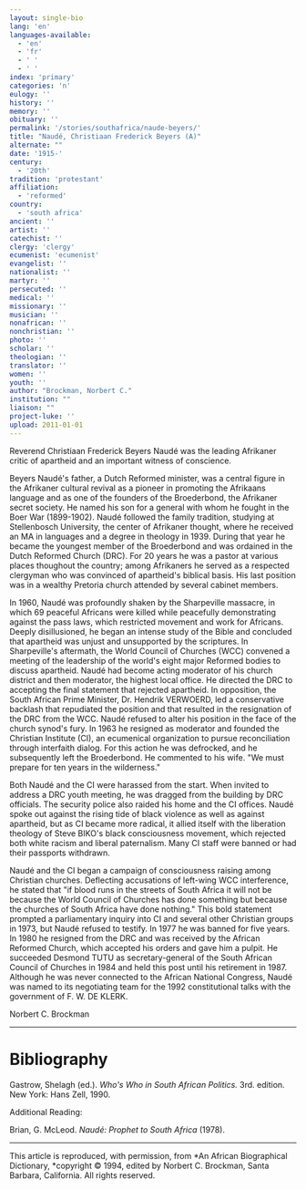 ```yaml
---
layout: single-bio
lang: 'en'
languages-available:
  - 'en'
  - 'fr'
  - ' '
  - ' '
index: 'primary'
categories: 'n'
eulogy: ''
history: ''
memory: ''
obituary: ''
permalink: '/stories/southafrica/naude-beyers/'
title: "Naudé, Christiaan Frederick Beyers (A)"
alternate: ""
date: '1915-'
century:
  - '20th'
tradition: 'protestant'
affiliation:
  - 'reformed'
country:
  - 'south africa'
ancient: ''
artist: ''
catechist: ''
clergy: 'clergy'
ecumenist: 'ecumenist'
evangelist: ''
nationalist: ''
martyr: ''
persecuted: ''
medical: ''
missionary: ''
musician: ''
nonafrican: ''
nonchristian: ''
photo: ''
scholar: ''
theologian: ''
translator: ''
women: ''
youth: ''
author: "Brockman, Norbert C."
institution: ""
liaison: ""
project-luke: ''
upload: 2011-01-01
---
```




Reverend Christiaan Frederick Beyers Naud&eacute; was the leading Afrikaner critic of apartheid and an important witness of conscience.

Beyers Naud&eacute;'s father, a Dutch Reformed minister, was a central figure in the Afrikaner cultural revival as a pioneer in promoting the Afrikaans language and as one of the founders of the Broederbond, the Afrikaner secret society. He named his son for a general with whom he fought in the Boer War (1899-1902). Naud&eacute; followed the family tradition, studying at Stellenbosch University, the center of Afrikaner thought, where he received an MA in languages and a degree in theology in 1939. During that year he became the youngest member of the Broederbond and was ordained in the Dutch Reformed Church (DRC). For 20 years he was a pastor at various places thoughout the country; among Afrikaners he served as a respected clergyman who was convinced of apartheid's biblical basis. His last position was in a wealthy Pretoria church attended by several cabinet members.

In 1960, Naud&eacute; was profoundly shaken by the Sharpeville massacre, in which 69 peaceful Africans were killed while peacefully demonstrating against the pass laws, which restricted movement and work for Africans. Deeply disillusioned, he began an intense study of the Bible and concluded that apartheid was unjust and unsupported by the scriptures. In Sharpeville's aftermath, the World Council of Churches (WCC) convened a meeting of the leadership of the world's eight major Reformed bodies to discuss apartheid. Naud&eacute; had become acting moderator of his church district and then moderator, the highest local office. He directed the DRC to accepting the final statement that rejected apartheid. In opposition, the South African Prime Minister, Dr. Hendrik VERWOERD, led a conservative backlash that repudiated the position and that resulted in the resignation of the DRC from the WCC. Naud&eacute; refused to alter his position in the face of the church synod's fury. In 1963 he resigned as moderator and founded the Christian Institute (CI), an ecumenical organization to pursue reconciliation through interfaith dialog. For this action he was defrocked, and he subsequently left the Broederbond. He commented to his wife. "We must prepare for ten years in the wilderness."

Both Naud&eacute; and the CI were harassed from the start. When invited to address a DRC youth meeting, he was dragged from the building by DRC officials. The security police also raided his home and the CI offices. Naud&eacute; spoke out against the rising tide of black violence as well as against apartheid, but as CI became more radical, it allied itself with the liberation theology of Steve BIKO's black consciousness movement, which rejected both white racism and liberal paternalism. Many CI staff were banned or had their passports withdrawn.

Naud&eacute; and the CI began a campaign of consciousness raising among Christian churches. Deflecting accusations of left-wing WCC interference, he stated that "if blood runs in the streets of South Africa it will not be because the World Council of Churches has done something but because the churches of South Africa have done nothing." This bold statement prompted a parliamentary inquiry into CI and several other Christian groups in 1973, but Naud&eacute; refused to testify. In 1977 he was banned for five years. In 1980 he resigned from the DRC and was received by the African Reformed Church, which accepted his orders and gave him a pulpit. He succeeded Desmond TUTU as secretary-general of the South African Council of Churches in 1984 and held this post until his retirement in 1987. Although he was never connected to the African National Congress, Naud&eacute; was named to its negotiating team for the 1992 constitutional talks with the government of F. W. DE KLERK.

Norbert C. Brockman

---

# Bibliography

Gastrow, Shelagh (ed.).  *Who's Who in South African Politics.*  3rd. edition.  New York: Hans Zell, 1990.

Additional Reading:

Brian, G. McLeod. *Naud&eacute;: Prophet to South Africa* (1978).

---

This article is reproduced, with permission, from *An African Biographical Dictionary, *copyright &copy; 1994, edited by Norbert C. Brockman, Santa Barbara, California. All rights reserved.
